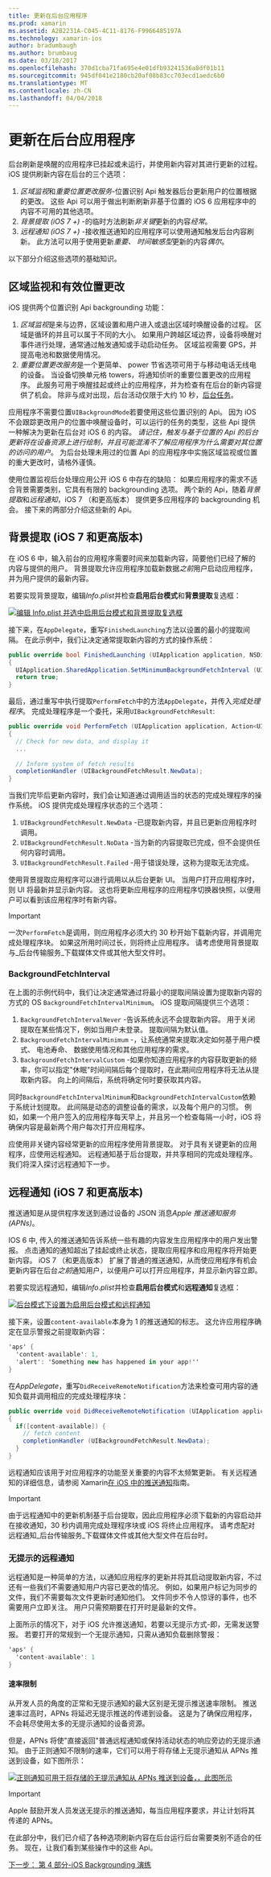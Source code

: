 ```yaml
---
title: 更新在后台应用程序
ms.prod: xamarin
ms.assetid: A2B2231A-C045-4C11-8176-F9966485197A
ms.technology: xamarin-ios
author: bradumbaugh
ms.author: brumbaug
ms.date: 03/18/2017
ms.openlocfilehash: 370d1cba71fa695e4e01dfb93241536a8df01b11
ms.sourcegitcommit: 945df041e2180cb20af08b83cc703ecd1aedc6b0
ms.translationtype: MT
ms.contentlocale: zh-CN
ms.lasthandoff: 04/04/2018
---
```

# <a name="updating-an-application-in-the-background"></a>更新在后台应用程序

后台刷新是唤醒的应用程序已挂起或未运行，并使用新内容对其进行更新的过程。 iOS 提供刷新内容在后台的三个选项：

1.  *区域监视*和*重要位置更改服务*-位置识别 Api 触发器后台更新用户的位置根据的更改。 这些 Api 可以用于做出判断刷新非基于位置的 iOS 6 应用程序中的内容不可用的其他选项。
1.  *背景提取 (iOS 7 +)* -的临时方法刷新*非关键*更新的内容*经常*。
1.  *远程通知 (iOS 7 +)* -接收推送通知的应用程序可以使用通知触发后台内容刷新。 此方法可以用于使用更新*重要、 时间敏感型*更新的内容*偶尔*。


以下部分介绍这些选项的基础知识。

## <a name="region-monitoring-and-significant-location-changes"></a>区域监视和有效位置更改

iOS 提供两个位置识别 Api backgrounding 功能：

1.  *区域监视*是来与边界，区域设置和用户进入或退出区域时唤醒设备的过程。 区域是循环的并且可以属于不同的大小。 如果用户跨越区域边界，设备将唤醒对事件进行处理，通常通过触发通知或手动启动任务。 区域监视需要 GPS，并提高电池和数据使用情况。
1.  *重要位置更改服务*是一个更简单、 power 节省选项可用于与移动电话无线电的设备。 当设备切换单元格 towers，将通知侦听的重要位置更改的应用程序。 此服务可用于唤醒挂起或终止的应用程序，并为检查有在后台的新内容提供了机会。 除非与成对出现，后台活动仅限于大约 10 秒，[后台任务](~/ios/app-fundamentals/backgrounding/ios-backgrounding-techniques/ios-backgrounding-with-tasks.md)。


应用程序不需要位置`UIBackgroundMode`若要使用这些位置识别的 Api。 因为 iOS 不会跟踪更改用户的位置中唤醒设备时，可以运行的任务的类型，这些 Api 提供一种解决为更新在后台对 iOS 6 的内容。 *请记住，触发与基于位置的 Api 的后台更新将在设备资源上进行绘制，并且可能混淆不了解应用程序为什么需要对其位置的访问的用户*。 为后台处理未用过的位置 Api 的应用程序中实施区域监视或位置的重大更改时，请格外谨慎。

使用位置监视后台处理应用公开 iOS 6 中存在的缺陷： 如果应用程序的需求不适合背景需要类别，它具有有限的 backgrounding 选项。 两个新的 Api，随着*背景提取*和*远程通知*，iOS 7 （和更高版本） 提供更多应用程序的 backgrounding 机会。 接下来的两部分介绍这些新的 Api。

<a name="background_fetch" />

## <a name="background-fetch-ios-7-and-greater"></a>背景提取 (iOS 7 和更高版本)

在 iOS 6 中，输入前台的应用程序需要时间来加载新内容，简要他们已经了解的内容与提供的用户。 背景提取允许应用程序加载新数据*之前*用户启动应用程序，并为用户提供的最新内容。

若要实现背景提取，编辑*Info.plist*并检查**启用后台模式**和**背景提取**复选框：

 [![](updating-an-application-in-the-background-images/fetch.png "编辑 Info.plist 并选中启用后台模式和背景提取复选框")](updating-an-application-in-the-background-images/fetch.png#lightbox)

接下来，在`AppDelegate`，重写`FinishedLaunching`方法以设置的最小的提取间隔。 在此示例中，我们让决定通常提取新内容的方式的操作系统：

```csharp
public override bool FinishedLaunching (UIApplication application, NSDictionary launchOptions)
{
  UIApplication.SharedApplication.SetMinimumBackgroundFetchInterval (UIApplication.BackgroundFetchIntervalMinimum);
  return true;
}
```

最后，通过重写中执行提取`PerformFetch`中的方法`AppDelegate`，并传入*完成处理程序*。 完成处理程序是一个委托，采用`UIBackgroundFetchResult`:

```csharp
public override void PerformFetch (UIApplication application, Action<UIBackgroundFetchResult> completionHandler)
{
  // Check for new data, and display it
  ...
  
  // Inform system of fetch results
  completionHandler (UIBackgroundFetchResult.NewData);
}
```

当我们完毕后更新内容时，我们会让知道通过调用适当的状态的完成处理程序的操作系统。 iOS 提供完成处理程序状态的三个选项：

1.  `UIBackgroundFetchResult.NewData` -已提取新内容，并且已更新应用程序时调用。
1.  `UIBackgroundFetchResult.NoData` -当为新的内容提取已完成，但不会提供任何内容时调用。
1.  `UIBackgroundFetchResult.Failed` -用于错误处理，这称为提取无法完成。


使用背景提取应用程序可以进行调用以从后台更新 UI。 当用户打开应用程序时，则 UI 将最新并显示新内容。 这也将更新应用程序的应用程序切换器快照，以便用户可以看到该应用程序时有新内容。

> [!IMPORTANT]
> 一次`PerformFetch`是调用，则应用程序必须大约 30 秒开始下载新内容，并调用完成处理程序块。 如果这所用时间过长，则将终止应用程序。 请考虑使用背景提取与_后台传输服务_下载媒体文件或其他大型文件时。


### <a name="backgroundfetchinterval"></a>BackgroundFetchInterval

在上面的示例代码中，我们让决定通常通过将最小的提取间隔设置为提取新内容的方式的 OS `BackgroundFetchIntervalMinimum`。 iOS 提取间隔提供三个选项：

1.  `BackgroundFetchIntervalNever` -告诉系统永远不会提取新内容。 用于关闭提取在某些情况下，例如当用户未登录。 提取间隔为默认值。 
1.  `BackgroundFetchIntervalMinimum` -，让系统通常来提取决定如何基于用户模式、 电池寿命、 数据使用情况和其他应用程序的需求。
1.  `BackgroundFetchIntervalCustom` -如果你知道应用程序的内容获取更新的频率，你可以指定"休眠"时间间隔后每个提取时，在此期间应用程序将无法从提取新内容。 向上的间隔后，系统将确定何时要获取其内容。


同时`BackgroundFetchIntervalMinimum`和`BackgroundFetchIntervalCustom`依赖于系统计划提取。 此间隔是动态的调整设备的需求，以及每个用户的习惯。 例如，如果一个用户签入的应用程序每天早上，并且另一个检查每隔一小时，iOS 将确保内容是最新两个用户每次打开应用程序。

应使用非关键内容经常更新的应用程序使用背景提取。 对于具有关键更新的应用程序，应使用远程通知。 远程通知基于后台提取，并共享相同的完成处理程序。 我们将深入探讨远程通知下一步。

 <a name="remote_notifications" />


## <a name="remote-notifications-ios-7-and-greater"></a>远程通知 (iOS 7 和更高版本)

推送通知是从提供程序发送到通过设备的 JSON 消息*Apple 推送通知服务 (APNs)*。

IOS 6 中, 传入的推送通知告诉系统一些有趣的内容发生应用程序中的用户发出警报。 点击通知的通知超出了挂起或终止状态，提取应用程序和应用程序将开始更新内容。 iOS 7 （和更高版本） 扩展了普通的推送通知，从而使应用程序有机会更新内容在后台*之前*通知用户，以便用户可以打开应用程序，并显示新内容立即。

若要实现远程通知，编辑*Info.plist*并检查**启用后台模式**和**远程通知**复选框：

 [![](updating-an-application-in-the-background-images/remote.png "后台模式下设置为启用后台模式和远程通知")](updating-an-application-in-the-background-images/remote.png#lightbox)

接下来，设置`content-available`本身为 1 的推送通知的标志。 这允许应用程序确定在显示警报之前提取新内容：

```csharp
'aps' {
  'content-available': 1,
  'alert': 'Something new has happened in your app!''
}
```

在*AppDelegate*，重写`DidReceiveRemoteNotification`方法来检查可用内容的通知负载并调用相应的完成处理程序块：

```csharp
public override void DidReceiveRemoteNotification (UIApplication application, NSDictionary userInfo, Action<UIBackgroundFetchResult> completionHandler)
{
  if([content-available]) {
    // fetch content
    completionHandler (UIBackgroundFetchResult.NewData);
  }
}
```

远程通知应该用于对应用程序的功能至关重要的内容不太频繁更新。 有关远程通知的详细信息，请参阅 Xamarin[在 iOS 中的推送通知](~/ios/platform/user-notifications/deprecated/remote-notifications-in-ios.md)指南。

> [!IMPORTANT]
> 由于远程通知中的更新机制基于后台提取，因此应用程序必须下载新的内容启动并在接收通知，30 秒内调用完成处理程序块或 iOS 将终止应用程序。 请考虑配对远程通知_后台传输服务_下载媒体文件或其他大型文件在后台时。


### <a name="silent-remote-notifications"></a>无提示的远程通知

远程通知是一种简单的方法，以通知应用程序的更新并将其启动提取新内容，不过还有一些我们不需要通知用户内容已更改的情况。 例如，如果用户标记为同步的文件，我们不需要每次文件更新时通知他们。 文件同步不令人惊讶的事件，也不需要用户立即关注。 用户只需预期要在打开时是最新的文件。

上面所示的情况下，对于 iOS 允许推送通知，若要以无提示方式-即，无需发送警报。 若要打开的常规到一个无提示通知，只需从通知负载删除警报：

```csharp
'aps' {
  'content-available': 1
}
```

#### <a name="rate-limits"></a>速率限制

从开发人员的角度的正常和无提示通知的最大区别是无提示推送速率限制。 推送速率过高时，APNs 将延迟无提示推送的传递到设备。 这是为了确保应用程序，不会耗尽使用太多的无提示通知的设备资源。

但是，APNs 将使"直接返回"普通远程通知或保持活动状态的响应旁边的无提示通知。 由于正则通知不限制的速率，它们可以用于将存储上无提示通知从 APNs 推送到设备，如下图所示：

 [![](updating-an-application-in-the-background-images/silent.png "正则通知可用于将存储的无提示通知从 APNs 推送到设备，，此图所示")](updating-an-application-in-the-background-images/silent.png#lightbox)

> [!IMPORTANT]
> Apple 鼓励开发人员发送无提示的推送通知，每当应用程序要求，并让计划将其传递的 APNs。


在此部分中，我们已介绍了各种选项刷新内容在后台运行后台需要类别不适合的任务。 现在，让我们看到某些操作中的这些 Api。

 [下一步： 第 4 部分-iOS Backgrounding 演练](~/ios/app-fundamentals/backgrounding/ios-backgrounding-walkthroughs/index.md)
